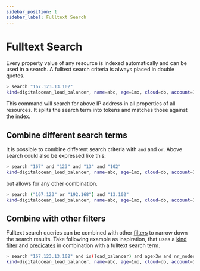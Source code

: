 ```yaml
---
sidebar_position: 1
sidebar_label: Fulltext Search
---
```


# Fulltext Search

Every property value of any resource is indexed automatically and can be used in a search. A fulltext search criteria is always placed in double quotes.

```bash
> search "167.123.13.102"
kind=digitalocean_load_balancer, name=abc, age=1mo, cloud=do, account=10225, region=Amsterdam 3
```

This command will search for above IP address in all properties of all resources. It splits the search term into tokens and matches those against the index.

## Combine different search terms

It is possible to combine different search criteria with `and` and `or`. Above search could also be expressed like this:

```bash
> search "167" and "123" and "13" and "102"
kind=digitalocean_load_balancer, name=abc, age=1mo, cloud=do, account=10225, region=Amsterdam 3
```

but allows for any other combination.

```bash
> search ("167.123" or "192.168") and "13.102"
kind=digitalocean_load_balancer, name=abc, age=1mo, cloud=do, account=10225, region=Amsterdam 3
```

## Combine with other filters

Fulltext search queries can be combined with other [filters](./filters) to narrow down the search results. Take following example as inspiration, that uses a [kind filter](./filters#selecting-nodes-by-kind) and [predicates](./filters#selecting-nodes-by-predicate) in combination with a fulltext search term.

```bash
> search "167.123.13.102" and is(load_balancer) and age>3w and nr_nodes>0
kind=digitalocean_load_balancer, name=abc, age=1mo, cloud=do, account=10225, region=Amsterdam 3
```
